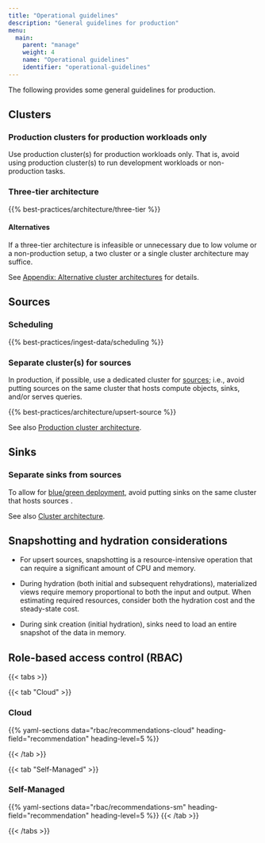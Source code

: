 ```yaml
---
title: "Operational guidelines"
description: "General guidelines for production"
menu:
  main:
    parent: "manage"
    weight: 4
    name: "Operational guidelines"
    identifier: "operational-guidelines"
---
```


The following provides some general guidelines for production.

## Clusters

### Production clusters for production workloads only

Use production cluster(s) for production workloads only. That is, avoid using
production cluster(s) to run development workloads or non-production tasks.

### Three-tier architecture

{{% best-practices/architecture/three-tier %}}

#### Alternatives

If a three-tier architecture is infeasible or unnecessary due to low volume or a
non-production setup, a two cluster or a single cluster architecture may
suffice.

See [Appendix: Alternative cluster
architectures](/manage/appendix-alternative-cluster-architectures/) for details.

## Sources

### Scheduling

{{% best-practices/ingest-data/scheduling %}}

### Separate cluster(s) for sources

In production, if possible, use a dedicated cluster for
[sources](/concepts/sources/); i.e., avoid putting sources on the same cluster
that hosts compute objects, sinks, and/or serves queries.

{{% best-practices/architecture/upsert-source %}}

See also [Production cluster architecture](#three-tier-architecture).

## Sinks

### Separate sinks from sources

To allow for [blue/green deployment](/manage/dbt/blue-green-deployments/), avoid
putting sinks on the same cluster that hosts sources .

See also [Cluster architecture](#three-tier-architecture).

## Snapshotting and hydration considerations

- For upsert sources, snapshotting is a resource-intensive operation that can
  require a significant amount of CPU and memory.

- During hydration (both initial and subsequent rehydrations), materialized
  views require memory proportional to both the input and output. When
  estimating required resources, consider both the hydration cost and the
  steady-state cost.

- During sink creation (initial hydration), sinks need to load an entire
  snapshot of the data in memory.

## Role-based access control (RBAC)

{{< tabs >}}

{{< tab "Cloud" >}}

### Cloud

{{% yaml-sections data="rbac/recommendations-cloud"
heading-field="recommendation" heading-level=5 %}}

{{< /tab >}}

{{< tab "Self-Managed" >}}

### Self-Managed

{{% yaml-sections data="rbac/recommendations-sm"
heading-field="recommendation" heading-level=5 %}}
{{< /tab >}}

{{< /tabs >}}
